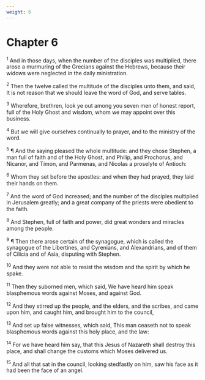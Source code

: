 ```yaml
---
weight: 6
---
```


# Chapter 6

<sup>1</sup> And in those days, when the number of the disciples was multiplied, there arose a murmuring of the Grecians against the Hebrews, because their widows were neglected in the daily ministration. 

<sup>2</sup> Then the twelve called the multitude of the disciples unto them, and said, It is not reason that we should leave the word of God, and serve tables. 

<sup>3</sup> Wherefore, brethren, look ye out among you seven men of honest report, full of the Holy Ghost and wisdom, whom we may appoint over this business. 

<sup>4</sup> But we will give ourselves continually to prayer, and to the ministry of the word. 

<sup>5</sup> ¶ And the saying pleased the whole multitude: and they chose Stephen, a man full of faith and of the Holy Ghost, and Philip, and Prochorus, and Nicanor, and Timon, and Parmenas, and Nicolas a proselyte of Antioch: 

<sup>6</sup> Whom they set before the apostles: and when they had prayed, they laid their hands on them. 

<sup>7</sup> And the word of God increased; and the number of the disciples multiplied in Jerusalem greatly; and a great company of the priests were obedient to the faith. 

<sup>8</sup> And Stephen, full of faith and power, did great wonders and miracles among the people. 

<sup>9</sup> ¶ Then there arose certain of the synagogue, which is called the synagogue of the Libertines, and Cyrenians, and Alexandrians, and of them of Cilicia and of Asia, disputing with Stephen. 

<sup>10</sup> And they were not able to resist the wisdom and the spirit by which he spake. 

<sup>11</sup> Then they suborned men, which said, We have heard him speak blasphemous words against Moses, and against God. 

<sup>12</sup> And they stirred up the people, and the elders, and the scribes, and came upon him, and caught him, and brought him to the council, 

<sup>13</sup> And set up false witnesses, which said, This man ceaseth not to speak blasphemous words against this holy place, and the law: 

<sup>14</sup> For we have heard him say, that this Jesus of Nazareth shall destroy this place, and shall change the customs which Moses delivered us. 

<sup>15</sup> And all that sat in the council, looking stedfastly on him, saw his face as it had been the face of an angel. 


